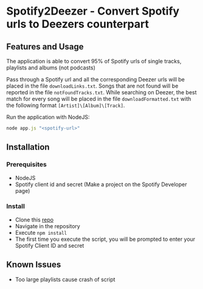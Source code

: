 # Spotify2Deezer - Convert Spotify urls to Deezers counterpart

## Features and Usage
The application is able to convert 95% of Spotify urls of single tracks, playlists and albums (not podcasts)

Pass through a Spotify url and all the corresponding Deezer urls will be placed in the file `downloadLinks.txt`.
Songs that are not found will be reported in the file `notFoundTracks.txt`. 
While searching on Deezer, the best match for every song will be placed in the file `downloadFormatted.txt` 
with the following format `[Artist]\[Album]\[Track]`. 

Run the application with NodeJS:
```javascript
node app.js "<spotify-url>"
```

## Installation
### Prerequisites
* NodeJS
* Spotify client id and secret (Make a project on the Spotify Developer page)

### Install
* Clone this [repo](https://www.github.com/aaronhallaert/Spotify2Deezer.git)
* Navigate in the repository
* Execute `npm install`
* The first time you execute the script, you will be prompted to enter your Spotify Client ID and secret



## Known Issues
* Too large playlists cause crash of script

